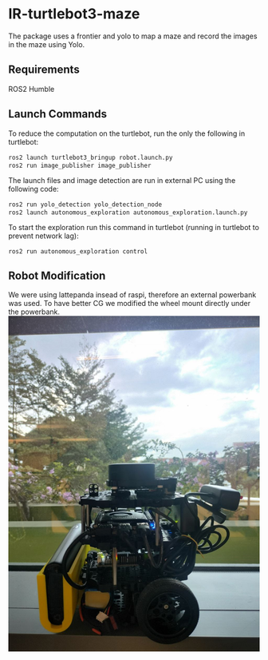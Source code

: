 # IR-turtlebot3-maze
The package uses a frontier and yolo to map a maze and record the images in the maze using Yolo.

## Requirements
ROS2 Humble

## Launch Commands

To reduce the computation on the turtlebot, run the only the following in turtlebot:
```
ros2 launch turtlebot3_bringup robot.launch.py
ros2 run image_publisher image_publisher
```
The launch files and image detection are run in external PC using the following code:
```
ros2 run yolo_detection yolo_detection_node 
ros2 launch autonomous_exploration autonomous_exploration.launch.py
```

To start the exploration run this command in turtlebot (running in turtlebot to prevent network lag):
```
ros2 run autonomous_exploration control
```
## Robot Modification

We were using lattepanda insead of raspi, therefore an external powerbank was used. To have better CG we modified the wheel mount directly under the powerbank.
![Alt Text](/photo_2024-12-11_16-36-39.jpg)


